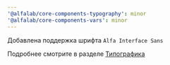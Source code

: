 ```yaml
---
'@alfalab/core-components-typography': minor
'@alfalab/core-components-vars': minor
---
```


Добавлена поддержка шрифта `Alfa Interface Sans`

Подробнее смотрите в разделе [Типографика](?path=/docs/guidelines-typography--docs)
